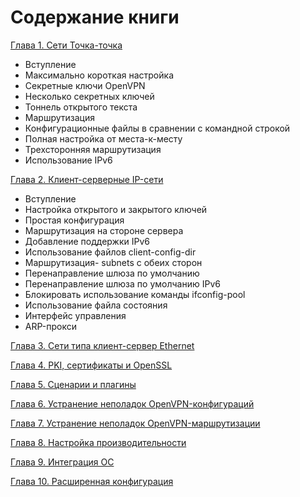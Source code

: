 # Содержание книги

[Глава 1. Сети Точка-точка](chapter-01.md)

* Вступление
* Максимально короткая настройка
* Секретные ключи OpenVPN
* Несколько секретных ключей
* Тоннель открытого текста
* Маршрутизация
* Конфигурационные файлы в сравнении с командной строкой
* Полная настройка от места-к-месту
* Трехсторонняя маршрутизация
* Использование IPv6

[Глава 2. Клиент-серверные IP-сети](chapter-02.md)

* Вступление
* Настройка открытого и закрытого ключей
* Простая конфигурация
* Маршрутизация на стороне сервера
* Добавление поддержки IPv6
* Использование файлов client-config-dir
* Маршрутизация- subnets с обеих сторон
* Перенаправление шлюза по умолчанию
* Перенаправление шлюза по умолчанию IPv6
* Блокировать использование команды ifconfig-pool
* Использование файла состояния
* Интерфейс управления
* ARP-прокси

[Глава 3. Сети типа клиент-сервер Ethernet](chapter-03.md)

[Глава 4. PKI, сертификаты и OpenSSL](chapter-04.md)

[Глава 5. Сценарии и плагины](chapter-05.md)

[Глава 6. Устранение неполадок OpenVPN-конфигураций](chapter-06.md)

[Глава 7. Устранение неполадок OpenVPN-маршрутизации](chapter-07.md)

[Глава 8. Настройка производительности](chapter-08.md)

[Глава 9. Интеграция ОС](chapter-09.md)

[Глава 10. Расширенная конфигурация](chapter-10.md)
